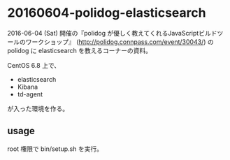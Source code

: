 # 20160604-polidog-elasticsearch

2016-06-04 (Sat) 開催の『polidog が優しく教えてくれるJavaScriptビルドツールのワークショップ』
(http://polidog.connpass.com/event/30043/) の polidog に elasticsearch を教えるコーナーの資料。

CentOS 6.8 上で、

* elasticsearch
* Kibana
* td-agent

が入った環境を作る。

## usage

root 権限で bin/setup.sh を実行。

